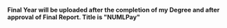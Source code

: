 **Final Year will be uploaded after the completion of my Degree and after approval of Final Report. Title is "NUMLPay"**
